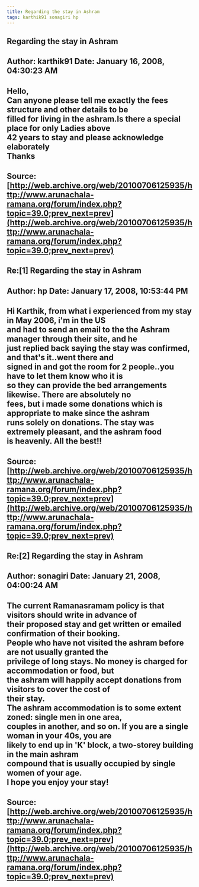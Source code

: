 ```yaml
--- 
title: Regarding the stay in Ashram   
tags: karthik91 sonagiri hp  
---  
```

## Regarding the stay in Ashram  
Author: karthik91           Date: January 16, 2008, 04:30:23 AM  
---  
Hello,   
Can anyone please tell me exactly the fees structure and other details to be  
filled for living in the ashram.Is there a special place for only Ladies above  
42 years to stay and please acknowledge elaborately   
Thanks
 ---  
Source:[http://web.archive.org/web/20100706125935/http://www.arunachala-ramana.org/forum/index.php?topic=39.0;prev_next=prev](http://web.archive.org/web/20100706125935/http://www.arunachala-ramana.org/forum/index.php?topic=39.0;prev_next=prev)   
---  

## Re:[1] Regarding the stay in Ashram  
Author: hp                  Date: January 17, 2008, 10:53:44 PM  
---  
Hi Karthik, from what i experienced from my stay in May 2006, i'm in the US  
and had to send an email to the the Ashram manager through their site, and he  
just replied back saying the stay was confirmed, and that's it..went there and  
signed in and got the room for 2 people..you have to let them know who it is  
so they can provide the bed arrangements likewise. There are absolutely no  
fees, but i made some donations which is appropriate to make since the ashram  
runs solely on donations. The stay was extremely pleasant, and the ashram food  
is heavenly. All the best!!
 ---  
Source:[http://web.archive.org/web/20100706125935/http://www.arunachala-ramana.org/forum/index.php?topic=39.0;prev_next=prev](http://web.archive.org/web/20100706125935/http://www.arunachala-ramana.org/forum/index.php?topic=39.0;prev_next=prev)   
---  

## Re:[2] Regarding the stay in Ashram  
Author: sonagiri            Date: January 21, 2008, 04:00:24 AM  
---  
The current Ramanasramam policy is that visitors should write in advance of  
their proposed stay and get written or emailed confirmation of their booking.  
People who have not visited the ashram before are not usually granted the  
privilege of long stays. No money is charged for accommodation or food, but  
the ashram will happily accept donations from visitors to cover the cost of  
their stay.   
The ashram accommodation is to some extent zoned: single men in one area,  
couples in another, and so on. If you are a single woman in your 40s, you are  
likely to end up in 'K' block, a two-storey building in the main ashram  
compound that is usually occupied by single women of your age.   
I hope you enjoy your stay!
 ---  
Source:[http://web.archive.org/web/20100706125935/http://www.arunachala-ramana.org/forum/index.php?topic=39.0;prev_next=prev](http://web.archive.org/web/20100706125935/http://www.arunachala-ramana.org/forum/index.php?topic=39.0;prev_next=prev)   
---  

